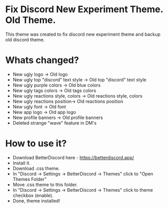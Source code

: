 # Fix Discord New Experiment Theme. Old Theme.
This theme was created to fix discord new experiment theme and backup old discord theme.

# Whats changed?

- New ugly logo -> Old logo
- New ugly top "discord" text style -> Old top "discord" text style
- New ugly purple colors -> Old blue colors
- New ugly tags colors -> Old tags colors
- New ugly reactions style, colors -> Old reactions style, colors
- New ugly reactions position-> Old reactions position
- New ugly font -> Old font
- New app logo -> Old app logo
- New profile banners -> Old profile banners
- Deleted strange "wave" feature in DM's

# How to use it?

- Download BetterDiscord here - https://betterdiscord.app/
- Install it.
- Download .css theme.
- In "Discord -> Settings -> BetterDiscord -> Themes" click to "Open Themes Folder"
- Move .css theme to this folder.
- In "Discord -> Settings -> BetterDiscord -> Themes" click to theme checkbox (enable).
- Done, theme installed!
